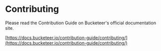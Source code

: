 # Contributing

Please read the Contribution Guide on Bucketeer's official documentation site.

[https://docs.bucketeer.io/contribution-guide/contributing/](https://docs.bucketeer.io/contribution-guide/contributing/)

